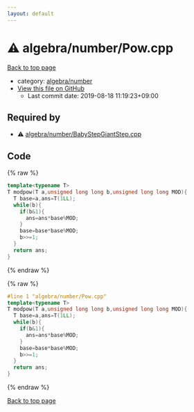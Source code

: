 ```yaml
---
layout: default
---
```


<!-- mathjax config similar to math.stackexchange -->
<script type="text/javascript" async
  src="https://cdnjs.cloudflare.com/ajax/libs/mathjax/2.7.5/MathJax.js?config=TeX-MML-AM_CHTML">
</script>
<script type="text/x-mathjax-config">
  MathJax.Hub.Config({
    TeX: { equationNumbers: { autoNumber: "AMS" }},
    tex2jax: {
      inlineMath: [ ['$','$'] ],
      processEscapes: true
    },
    "HTML-CSS": { matchFontHeight: false },
    displayAlign: "left",
    displayIndent: "2em"
  });
</script>

<script type="text/javascript" src="https://cdnjs.cloudflare.com/ajax/libs/jquery/3.4.1/jquery.min.js"></script>
<script src="https://cdn.jsdelivr.net/npm/jquery-balloon-js@1.1.2/jquery.balloon.min.js" integrity="sha256-ZEYs9VrgAeNuPvs15E39OsyOJaIkXEEt10fzxJ20+2I=" crossorigin="anonymous"></script>
<script type="text/javascript" src="../../../assets/js/copy-button.js"></script>
<link rel="stylesheet" href="../../../assets/css/copy-button.css" />


# :warning: algebra/number/Pow.cpp

<a href="../../../index.html">Back to top page</a>

* category: <a href="../../../index.html#eff53351317ed5e83ba9ff9cfd3cdf3c">algebra/number</a>
* <a href="{{ site.github.repository_url }}/blob/master/algebra/number/Pow.cpp">View this file on GitHub</a>
    - Last commit date: 2019-08-18 11:19:23+09:00




## Required by

* :warning: <a href="BabyStepGiantStep.cpp.html">algebra/number/BabyStepGiantStep.cpp</a>


## Code

<a id="unbundled"></a>
{% raw %}
```cpp
template<typename T>
T modpow(T a,unsigned long long b,unsigned long long MOD){
  T base=a,ans=T(1LL);
  while(b){
    if(b&1){
      ans=ans*base%MOD;
    }
    base=base*base%MOD;
    b>>=1;
  }
  return ans;
}

```
{% endraw %}

<a id="bundled"></a>
{% raw %}
```cpp
#line 1 "algebra/number/Pow.cpp"
template<typename T>
T modpow(T a,unsigned long long b,unsigned long long MOD){
  T base=a,ans=T(1LL);
  while(b){
    if(b&1){
      ans=ans*base%MOD;
    }
    base=base*base%MOD;
    b>>=1;
  }
  return ans;
}

```
{% endraw %}

<a href="../../../index.html">Back to top page</a>

